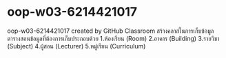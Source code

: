 # oop-w03-6214421017
oop-w03-6214421017 created by GitHub Classroom
สร้างคลาสในการเก็บข้อมูลตารางสอนข้อมูลที่ต้องการเก็บประกอบด้วย
1.ห้องเรียน (Room)
2.อาคาร (Building)
3.รายวิชา (Subject)
4.ผู้สอน (Lecturer) 
5.หมู่เรียน (Curriculum)
